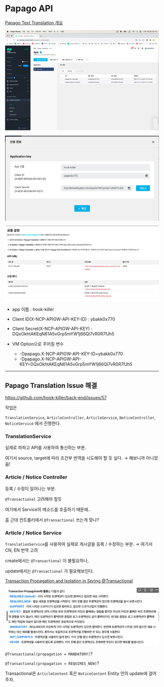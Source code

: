 # Papago API

[Papago Text Translation 개요](https://api.ncloud-docs.com/docs/ko/ai-naver-papagonmt)

![NCP 내에서 파파고 Api 사용 신청](./image/image.png)

![파파고 Api 인증 정보](./image/image-1.png)

![파파고 Api 공통 설정](./image/image-2.png)

- app 이름 : hook-killer
- Client ID(X-NCP-APIGW-API-KEY-ID) : ybakk0x770
- Client Secret(X-NCP-APIGW-API-KEY) : DQxOkhtAKEqN61A5vGrp5mYW1j66Qi7vR0R7fJh5

- VM Option으로 주어질 변수
  - -Dpapago.X-NCP-APIGW-API-KEY-ID=ybakk0x770
  - -Dpapago.X-NCP-APIGW-API-KEY=DQxOkhtAKEqN61A5vGrp5mYW1j66Qi7vR0R7fJh5

---

## Papago Translation Issue 해결

https://github.com/hook-killer/back-end/issues/57

작업은 

`TranslationService`, `ArticleController`, `ArticleService`, `NoticeController`, `NoticeService` 에서 진행한다.

### TranslationService

실제로 파파고 API를 사용하여 통신하는 부분.

여기서 source, target에 따라 조건부 번역을 시도해야 할 듯 싶다. → 해보니까 아니었음!

### Article / Notice Controller

등록 / 수정이 일어나는 부분.

`@Transactional` 고려해야 할듯

여기에서 Service의 메소드를 호출하기 때문에..

흠 근데 컨트롤러에서 `@Transactional` 쓰는게 맞나?

### Article / Notice Service

`TranslationService`를 사용하여 실제로 게시글을 등록 / 수정하는 부분. → 여기서 CN, EN 번역 고려

create에서는 `@Transactional` 이 불필요하나,

update에서는 `@Transactional` 가 필요해보인다.

[Transaction Propagation and Isolation in Spring @Transactional](https://www.baeldung.com/spring-transactional-propagation-isolation)

![Alt text](./image/image-3.png)

`@Transactional(propagation = MANDATORY)`?

`@Transactional(propagation = REQUIRES_NEW)`?

Transactional은 `ArticleContent` 혹은 `NoticeContent` Entity 안의 update에 걸어주자.